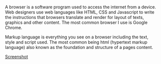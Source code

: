 A browser is a software program used to access the internet from a device. Web designers use web languages like HTML, CSS and Javascript to write the instructions that browsers translate and render for layout of texts, graphics and other content. The most common browser I use is Google Chrome.

Markup language is everything you see on a browser including the text, style and script used. The most common being html (hypertext markup language) also known as the foundation and structure of a pages content.

  [Screenshot](./images/screenshot.png)
